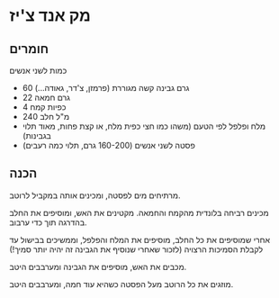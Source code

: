 # מק אנד צ'יז

## חומרים

כמות לשני אנשים

- 60 גרם גבינה קשה מגוררת (פרמזן, צ'דר, גאודה...)
- 22 גרם חמאה
- 4 כפיות קמח
- 240 מ"ל חלב
- מלח ופלפל לפי הטעם (משהו כמו חצי כפית מלח, או קצת פחות, מאוד תלוי בגבינות)
- פסטה לשני אנשים (160-200 גרם, תלוי כמה רעבים)

## הכנה

מרתיחים מים לפסטה, ומכינים אותה במקביל לרוטב.

מכינים רביחה בלונדית מהקמח והחמאה. מקטינים את האש, ומוסיפים את החלב בהדרגה תוך כדי ערבוב.

אחרי שמוסיפים את כל החלב, מוסיפים את המלח והפלפל, וממשיכים בבישול עד לקבלת הסמיכות הרצויה (לזכור שאחרי שנוסיף את הגבינה זה יהיה יותר סמיך!)

מכבים את האש, מוסיפים את הגבינה ומערבבים היטב.

מוזגים את כל הרוטב מעל הפסטה כשהיא עוד חמה, ומערבבים היטב.